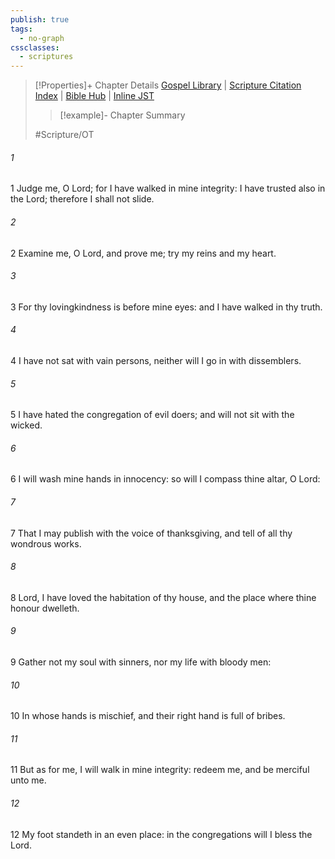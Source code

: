 ```yaml
---
publish: true
tags:
  - no-graph
cssclasses:
  - scriptures
---
```

>[!Properties]+ Chapter Details
>[Gospel Library](https://churchofjesuschrist.org/study/scriptures/ot/ps/26?lang=eng)    |    [Scripture Citation Index](https://scriptures.byu.edu/#0771a::c0771a)    |    [Bible Hub](https://biblehub.com/psalms/26.htm)    |    [Inline JST](https://scripturetoolbox.com/html/ic/Psalms/26.html)
>>[!example]- Chapter Summary
>> 
> 
>
>#Scripture/OT
###### 1
1 Judge me, O Lord; for I have walked in mine integrity: I have trusted also in the Lord; therefore I shall not slide.
###### 2
2 Examine me, O Lord, and prove me; try my reins and my heart.
###### 3
3 For thy lovingkindness is before mine eyes: and I have walked in thy truth.
###### 4
4 I have not sat with vain persons, neither will I go in with dissemblers.
###### 5
5 I have hated the congregation of evil doers; and will not sit with the wicked.
###### 6
6 I will wash mine hands in innocency: so will I compass thine altar, O Lord:
###### 7
7 That I may publish with the voice of thanksgiving, and tell of all thy wondrous works.
###### 8
8 Lord, I have loved the habitation of thy house, and the place where thine honour dwelleth.
###### 9
9 Gather not my soul with sinners, nor my life with bloody men:
###### 10
10 In whose hands is mischief, and their right hand is full of bribes.
###### 11
11 But as for me, I will walk in mine integrity: redeem me, and be merciful unto me.
###### 12
12 My foot standeth in an even place: in the congregations will I bless the Lord.
